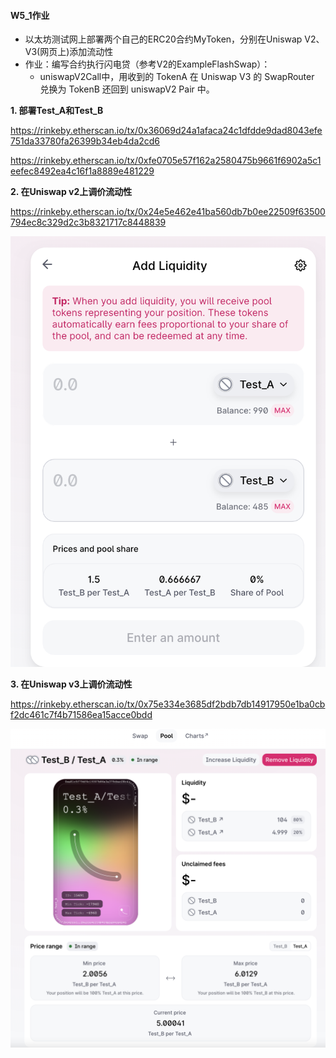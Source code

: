 #### **W5_1作业**


* 以太坊测试网上部署两个自己的ERC20合约MyToken，分别在Uniswap V2、V3(网页上)添加流动性
* 作业：编写合约执行闪电贷（参考V2的ExampleFlashSwap）：
   * uniswapV2Call中，用收到的 TokenA 在 Uniswap V3 的 SwapRouter 兑换为 TokenB 还回到 uniswapV2 Pair 中。



**1. 部署Test_A和Test_B**


https://rinkeby.etherscan.io/tx/0x36069d24a1afaca24c1dfdde9dad8043efe751da33780fa26399b34eb4da2cd6

https://rinkeby.etherscan.io/tx/0xfe0705e57f162a2580475b9661f6902a5c1eefec8492ea4c16f1a8889e481229


**2. 在Uniswap v2上调价流动性**

https://rinkeby.etherscan.io/tx/0x24e5e462e41ba560db7b0ee22509f63500794ec8c329d2c3b8321717c8448839


![w5_1_1.png](w5_1.resources/w5_1_1.png)

**3. 在Uniswap v3上调价流动性**

https://rinkeby.etherscan.io/tx/0x75e334e3685df2bdb7db14917950e1ba0cbf2dc461c7f4b71586ea15acce0bdd


![w5_1_2.png](w5_1.resources/w5_1_2.png)


